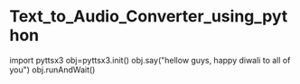 # Text_to_Audio_Converter_using_python
import pyttsx3
obj=pyttsx3.init()
obj.say("hellow guys, happy diwali to all of you")
obj.runAndWait()
